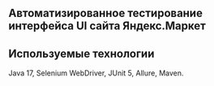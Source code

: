 ## Автоматизированное тестирование интерфейса UI сайта Яндекс.Маркет
## Используемые технологии
Java 17, Selenium WebDriver, JUnit 5, Allure, Maven.

